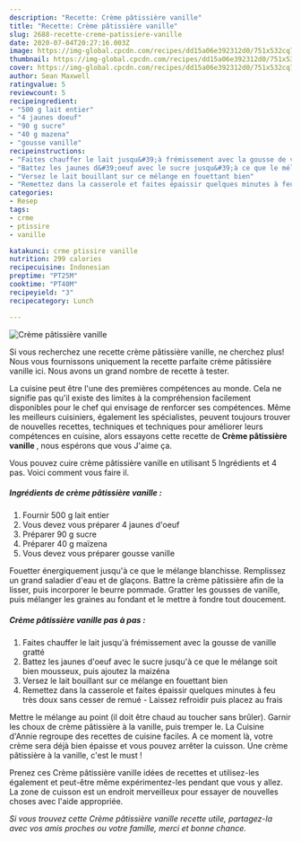 ```yaml
---
description: "Recette: Crème pâtissière vanille"
title: "Recette: Crème pâtissière vanille"
slug: 2688-recette-creme-patissiere-vanille
date: 2020-07-04T20:27:16.003Z
image: https://img-global.cpcdn.com/recipes/dd15a06e392312d0/751x532cq70/creme-patissiere-vanille-photo-principale-de-la-recette.jpg
thumbnail: https://img-global.cpcdn.com/recipes/dd15a06e392312d0/751x532cq70/creme-patissiere-vanille-photo-principale-de-la-recette.jpg
cover: https://img-global.cpcdn.com/recipes/dd15a06e392312d0/751x532cq70/creme-patissiere-vanille-photo-principale-de-la-recette.jpg
author: Sean Maxwell
ratingvalue: 5
reviewcount: 5
recipeingredient:
- "500 g lait entier"
- "4 jaunes doeuf"
- "90 g sucre"
- "40 g mazena"
- "gousse vanille"
recipeinstructions:
- "Faites chauffer le lait jusqu&#39;à frémissement avec la gousse de vanille gratté"
- "Battez les jaunes d&#39;oeuf avec le sucre jusqu&#39;à ce que le mélange soit bien mousseux, puis ajoutez la maizéna"
- "Versez le lait bouillant sur ce mélange en fouettant bien"
- "Remettez dans la casserole et faites épaissir quelques minutes à feu très doux sans cesser de remué  Laissez refroidir puis placez au frais"
categories:
- Resep
tags:
- crme
- ptissire
- vanille

katakunci: crme ptissire vanille 
nutrition: 299 calories
recipecuisine: Indonesian
preptime: "PT25M"
cooktime: "PT40M"
recipeyield: "3"
recipecategory: Lunch

---
```



![Crème pâtissière vanille](https://img-global.cpcdn.com/recipes/dd15a06e392312d0/751x532cq70/creme-patissiere-vanille-photo-principale-de-la-recette.jpg)

Si vous recherchez une recette crème pâtissière vanille, ne cherchez plus! Nous vous fournissons uniquement la recette parfaite crème pâtissière vanille ici. Nous avons un grand nombre de recette à tester.

La cuisine peut être l'une des premières compétences au monde. Cela ne signifie pas qu'il existe des limites à la compréhension facilement disponibles pour le chef qui envisage de renforcer ses compétences. Même les meilleurs cuisiniers, également les spécialistes, peuvent toujours trouver de nouvelles recettes, techniques et techniques pour améliorer leurs compétences en cuisine, alors essayons cette recette de <strong> Crème pâtissière vanille </strong>, nous espérons que vous J'aime ça.

<!--inarticleads1-->

Vous pouvez cuire crème pâtissière vanille en utilisant 5 Ingrédients et 4 pas. Voici comment vous faire il.

##### Ingrédients de crème pâtissière vanille :

1. Fournir 500 g lait entier
1. Vous devez vous préparer 4 jaunes d&#39;oeuf
1. Préparer 90 g sucre
1. Préparer 40 g maïzena
1. Vous devez vous préparer gousse vanille


Fouetter énergiquement jusqu&#39;à ce que le mélange blanchisse. Remplissez un grand saladier d&#39;eau et de glaçons. Battre la crème pâtissière afin de la lisser, puis incorporer le beurre pommade. Gratter les gousses de vanille, puis mélanger les graines au fondant et le mettre à fondre tout doucement. 

<!--inarticleads2-->

##### Crème pâtissière vanille pas à pas :

1. Faites chauffer le lait jusqu&#39;à frémissement avec la gousse de vanille gratté
1. Battez les jaunes d&#39;oeuf avec le sucre jusqu&#39;à ce que le mélange soit bien mousseux, puis ajoutez la maizéna
1. Versez le lait bouillant sur ce mélange en fouettant bien
1. Remettez dans la casserole et faites épaissir quelques minutes à feu très doux sans cesser de remué  - Laissez refroidir puis placez au frais


Mettre le mélange au point (il doit être chaud au toucher sans brûler). Garnir les choux de crème pâtissière à la vanille, puis tremper le. La Cuisine d&#39;Annie regroupe des recettes de cuisine faciles. A ce moment là, votre crème sera déjà bien épaisse et vous pouvez arrêter la cuisson. Une crème pâtissière à la vanille, c&#39;est le must ! 

<!--inarticleads1-->

<p>
Prenez ces Crème pâtissière vanille idées de recettes et utilisez-les également et peut-être même expérimentez-les pendant que vous y allez. La zone de cuisson est un endroit merveilleux pour essayer de nouvelles choses avec l'aide appropriée.
</p>

<p>
<i>Si vous trouvez cette Crème pâtissière vanille recette utile, partagez-la avec vos amis proches ou votre famille, merci et bonne chance.</i>
</p>

